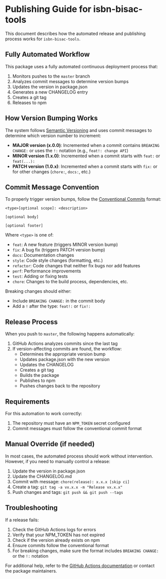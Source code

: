 # Publishing Guide for isbn-bisac-tools

This document describes how the automated release and publishing process works for `isbn-bisac-tools`.

## Fully Automated Workflow

This package uses a fully automated continuous deployment process that:

1. Monitors pushes to the `master` branch
2. Analyzes commit messages to determine version bumps
3. Updates the version in package.json
4. Generates a new CHANGELOG entry
5. Creates a git tag
6. Releases to npm

## How Version Bumping Works

The system follows [Semantic Versioning](https://semver.org/) and uses commit messages to determine which version number to increment:

- **MAJOR version (x.0.0)**: Incremented when a commit contains `BREAKING CHANGE:` or uses the `!:` notation (e.g., `feat!: change API`)
- **MINOR version (1.x.0)**: Incremented when a commit starts with `feat:` or `feat(...):` 
- **PATCH version (1.0.x)**: Incremented when a commit starts with `fix:` or for other changes (`chore:`, `docs:`, etc.)

## Commit Message Convention

To properly trigger version bumps, follow the [Conventional Commits](https://www.conventionalcommits.org/) format:

```
<type>[optional scope]: <description>

[optional body]

[optional footer]
```

Where `<type>` is one of:
- `feat`: A new feature (triggers MINOR version bump)
- `fix`: A bug fix (triggers PATCH version bump)
- `docs`: Documentation changes
- `style`: Code style changes (formatting, etc.)
- `refactor`: Code changes that neither fix bugs nor add features
- `perf`: Performance improvements
- `test`: Adding or fixing tests
- `chore`: Changes to the build process, dependencies, etc.

Breaking changes should either:
- Include `BREAKING CHANGE:` in the commit body
- Add a `!` after the type: `feat!:` or `fix!:`

## Release Process

When you push to `master`, the following happens automatically:

1. GitHub Actions analyzes commits since the last tag
2. If version-affecting commits are found, the workflow:
   - Determines the appropriate version bump
   - Updates package.json with the new version
   - Updates the CHANGELOG
   - Creates a git tag
   - Builds the package
   - Publishes to npm
   - Pushes changes back to the repository

## Requirements

For this automation to work correctly:

1. The repository must have an `NPM_TOKEN` secret configured
2. Commit messages must follow the conventional commit format

## Manual Override (if needed)

In most cases, the automated process should work without intervention. However, if you need to manually control a release:

1. Update the version in package.json
2. Update the CHANGELOG.md
3. Commit with message: `chore(release): x.x.x [skip ci]`
4. Create a tag: `git tag -a vx.x.x -m "Release vx.x.x"`
5. Push changes and tags: `git push && git push --tags`

## Troubleshooting

If a release fails:

1. Check the GitHub Actions logs for errors
2. Verify that your NPM_TOKEN has not expired
3. Check if the version already exists on npm
4. Ensure commits follow the conventional format
5. For breaking changes, make sure the format includes `BREAKING CHANGE:` or the `!:` notation

For additional help, refer to the [GitHub Actions documentation](https://docs.github.com/en/actions) or contact the package maintainers.